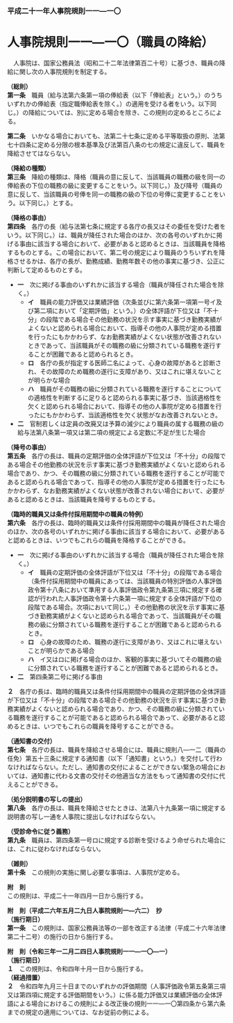 ### 平成二十一年人事院規則一一―一〇  
# 人事院規則一一―一〇（職員の降給）  
　人事院は、国家公務員法（昭和二十二年法律第百二十号）に基づき、職員の降給に関し次の人事院規則を制定する。  
  
**（総則）**  
**第一条**　職員（給与法第六条第一項の俸給表（以下「俸給表」という。）のうちいずれかの俸給表（指定職俸給表を除く。）の適用を受ける者をいう。以下同じ。）の降給については、別に定める場合を除き、この規則の定めるところによる。  
  
**第二条**　いかなる場合においても、法第二十七条に定める平等取扱の原則、法第七十四条に定める分限の根本基準及び法第百八条の七の規定に違反して、職員を降給させてはならない。  
  
**（降給の種類）**  
**第三条**　降給の種類は、降格（職員の意に反して、当該職員の職務の級を同一の俸給表の下位の職務の級に変更することをいう。以下同じ。）及び降号（職員の意に反して、当該職員の号俸を同一の職務の級の下位の号俸に変更することをいう。以下同じ。）とする。  
  
**（降格の事由）**  
**第四条**　各庁の長（給与法第七条に規定する各庁の長又はその委任を受けた者をいう。以下同じ。）は、職員が降任された場合のほか、次の各号のいずれかに掲げる事由に該当する場合において、必要があると認めるときは、当該職員を降格するものとする。この場合において、第二号の規定により職員のうちいずれを降格させるかは、各庁の長が、勤務成績、勤務年数その他の事実に基づき、公正に判断して定めるものとする。  
* **一**　次に掲げる事由のいずれかに該当する場合（職員が降任された場合を除く。）  
	* **イ**　職員の能力評価又は業績評価（次条並びに第六条第一項第一号イ及び第二項において「定期評価」という。）の全体評語が下位又は「不十分」の段階である場合その他勤務の状況を示す事実に基づき勤務実績がよくないと認められる場合において、指導その他の人事院が定める措置を行ったにもかかわらず、なお勤務実績がよくない状態が改善されないときであって、当該職員がその職務の級に分類されている職務を遂行することが困難であると認められるとき。  
	* **ロ**　各庁の長が指定する医師二名によって、心身の故障があると診断され、その故障のため職務の遂行に支障があり、又はこれに堪えないことが明らかな場合  
	* **ハ**　職員がその職務の級に分類されている職務を遂行することについての適格性を判断するに足りると認められる事実に基づき、当該適格性を欠くと認められる場合において、指導その他の人事院が定める措置を行ったにもかかわらず、当該適格性を欠く状態がなお改善されないとき。  
* **二**　官制若しくは定員の改廃又は予算の減少により職員の属する職務の級の給与法第八条第一項又は第二項の規定による定数に不足が生じた場合  
  
**（降号の事由）**  
**第五条**　各庁の長は、職員の定期評価の全体評語が下位又は「不十分」の段階である場合その他勤務の状況を示す事実に基づき勤務実績がよくないと認められる場合であり、かつ、その職務の級に分類されている職務を遂行することが可能であると認められる場合であって、指導その他の人事院が定める措置を行ったにもかかわらず、なお勤務実績がよくない状態が改善されない場合において、必要があると認めるときは、当該職員を降号するものとする。  
  
**（臨時的職員又は条件付採用期間中の職員の特例）**  
**第六条**　各庁の長は、臨時的職員又は条件付採用期間中の職員が降任された場合のほか、次の各号のいずれかに掲げる事由に該当する場合において、必要があると認めるときは、いつでもこれらの職員を降格することができる。  
* **一**　次に掲げる事由のいずれかに該当する場合（職員が降任された場合を除く。）  
	* **イ**　職員の定期評価の全体評語が下位又は「不十分」の段階である場合（条件付採用期間中の職員にあっては、当該職員の特別評価の人事評価政令第十八条において準用する人事評価政令第九条第三項に規定する確認が行われた人事評価政令第十六条第一項に規定する全体評語が下位の段階である場合。次項において同じ。）その他勤務の状況を示す事実に基づき勤務実績がよくないと認められる場合であって、当該職員がその職務の級に分類されている職務を遂行することが困難であると認められるとき。  
	* **ロ**　心身の故障のため、職務の遂行に支障があり、又はこれに堪えないことが明らかである場合  
	* **ハ**　イ又はロに掲げる場合のほか、客観的事実に基づいてその職務の級に分類されている職務を遂行することが困難であると認められるとき。  
* **二**　第四条第二号に掲げる事由  
  
**２**　各庁の長は、臨時的職員又は条件付採用期間中の職員の定期評価の全体評語が下位又は「不十分」の段階である場合その他勤務の状況を示す事実に基づき勤務実績がよくないと認められる場合であり、かつ、その職務の級に分類されている職務を遂行することが可能であると認められる場合であって、必要があると認めるときは、いつでもこれらの職員を降号することができる。  
  
**（通知書の交付）**  
**第七条**　各庁の長は、職員を降給させる場合には、職員に規則八―一二（職員の任免）第五十三条に規定する通知書（以下「通知書」という。）を交付して行わなければならない。ただし、通知書の交付によることができない緊急の場合においては、通知書に代わる文書の交付その他適当な方法をもって通知書の交付に代えることができる。  
  
**（処分説明書の写しの提出）**  
**第八条**　各庁の長は、職員を降給させたときは、法第八十九条第一項に規定する説明書の写し一通を人事院に提出しなければならない。  
  
**（受診命令に従う義務）**  
**第九条**　職員は、第四条第一号ロに規定する診断を受けるよう命ぜられた場合には、これに従わなければならない。  
  
**（雑則）**  
**第十条**　この規則の実施に関し必要な事項は、人事院が定める。  
  
**附　則**  
この規則は、平成二十一年四月一日から施行する。  
  
**附　則（平成二六年五月二九日人事院規則一―六二）　抄**  
**（施行期日）**  
**第一条**　この規則は、国家公務員法等の一部を改正する法律（平成二十六年法律第二十二号）の施行の日から施行する。  
  
**附　則（令和三年一二月二四日人事院規則一一―一〇―一）**  
**（施行期日）**  
**１**　この規則は、令和四年十月一日から施行する。  
**（経過措置）**  
**２**　令和四年九月三十日までのいずれかの評価期間（人事評価政令第五条第三項又は第四項に規定する評価期間をいう。）に係る能力評価又は業績評価の全体評語による場合におけるこの規則による改正後の規則一一―一〇第四条から第六条までの規定の適用については、なお従前の例による。  
  
